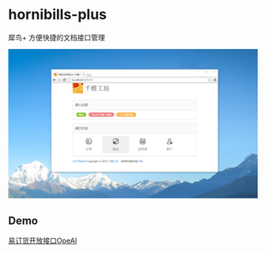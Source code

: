 # hornibills-plus
犀鸟+ 方便快捷的文档接口管理

![](https://raw.githubusercontent.com/iqiancheng/hornibills-plus/doc/images/preview-001.png)

## Demo
[易️订货开放接口OpeAI](http://wiki.dinghuo123.com)


